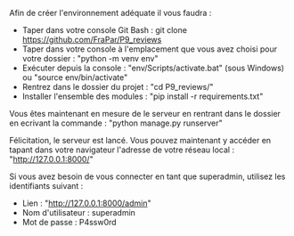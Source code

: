 Afin de créer l'environnement adéquate il vous faudra :

- Taper dans votre console Git Bash : git clone https://github.com/FraPar/P9_reviews
- Taper dans votre console à l'emplacement que vous avez choisi pour votre dossier : "python -m venv env"
- Exécuter depuis la console : "env/Scripts/activate.bat" (sous Windows) ou "source env/bin/activate"
- Rentrez dans le dossier du projet : "cd P9_reviews/"
- Installer l'ensemble des modules : "pip install -r requirements.txt"

Vous êtes maintenant en mesure de le serveur en rentrant dans le dossier en ecrivant la commande : "python manage.py runserver"

Félicitation, le serveur est lancé. Vous pouvez maintenant y accéder en tapant dans votre navigateur l'adresse de votre réseau local : "http://127.0.0.1:8000/"

Si vous avez besoin de vous connecter en tant que superadmin, utilisez les identifiants suivant :
- Lien : "http://127.0.0.1:8000/admin"
- Nom d'utilisateur : superadmin
- Mot de passe : P4ssw0rd